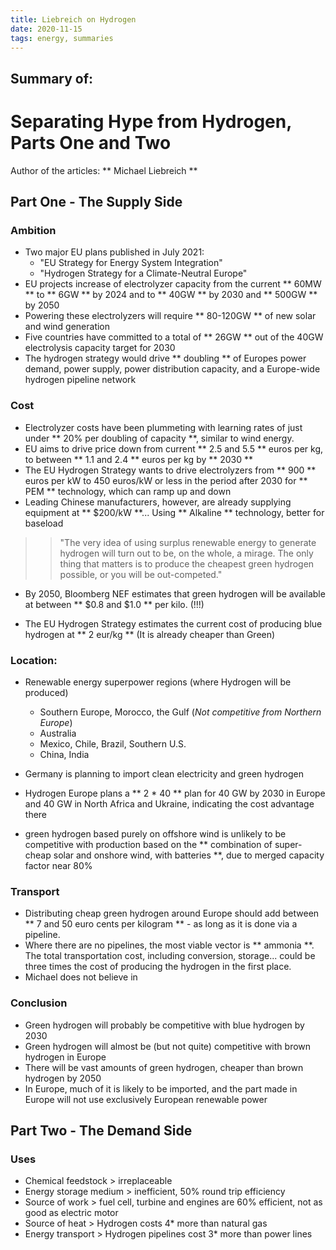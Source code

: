```yaml
---
title: Liebreich on Hydrogen
date: 2020-11-15
tags: energy, summaries
---
```


## Summary of: 
# Separating Hype from Hydrogen, Parts One and Two

Author of the articles: ** Michael Liebreich **

## Part One - The Supply Side

### Ambition

- Two major EU plans published in July 2021:
    - "EU Strategy for Energy System Integration"
    - "Hydrogen Strategy for a Climate-Neutral Europe"
- EU projects increase of electrolyzer capacity from the current ** 60MW ** to ** 6GW ** by 2024 and to ** 40GW ** by 2030 and ** 500GW ** by 2050
- Powering these electrolyzers will require ** 80-120GW **  of new solar and wind generation
- Five countries have committed to a total of ** 26GW ** out of the 40GW electrolysis capacity target for 2030
- The hydrogen strategy would drive ** doubling ** of Europes power demand, power supply, power distribution capacity, and a Europe-wide hydrogen pipeline network

### Cost

- Electrolyzer costs have been plummeting with learning rates of just under ** 20% per doubling of capacity **, similar to wind energy.
- EU aims to drive price down from current ** 2.5 and 5.5 ** euros per kg, to between ** 1.1 and 2.4 ** euros per kg by ** 2030 **
- The EU Hydrogen Strategy wants to drive electrolyzers from ** 900 ** euros per kW to 450 euros/kW or less in the period after 2030 for ** PEM ** technology, which can ramp up and down
- Leading Chinese manufacturers, however, are already supplying equipment at ** $200/kW **... Using ** Alkaline ** technology, better for baseload

>> "The very idea of using surplus renewable energy to generate hydrogen will turn out to be, on the whole, a mirage. The only thing that matters is to produce the cheapest green hydrogen possible, or you will be out-competed."

- By 2050, Bloomberg NEF estimates that green hydrogen will be available at between ** $0.8 and $1.0 ** per kilo. (!!!)

- The EU Hydrogen Strategy estimates the current cost of producing blue hydrogen at ** 2 eur/kg ** (It is already cheaper than Green)


### Location:

- Renewable energy superpower regions (where Hydrogen will be produced)
    - Southern Europe, Morocco, the Gulf (*Not competitive from Northern Europe*)
    - Australia 
    - Mexico, Chile, Brazil, Southern U.S. 
    - China, India 

- Germany is planning to import clean electricity and green hydrogen
- Hydrogen Europe plans a ** 2 * 40 ** plan for 40 GW by 2030 in Europe and 40 GW in North Africa and Ukraine, indicating the cost advantage there
- green hydrogen based purely on offshore wind is unlikely to be competitive with production based on the ** combination of super-cheap solar and onshore wind, with batteries **, due to merged capacity factor near 80%

### Transport

- Distributing cheap green hydrogen around Europe should add between ** 7 and 50 euro cents per kilogram ** -  as long as it is done via a pipeline.
- Where there are no pipelines, the most viable vector is ** ammonia **. The total transportation cost, including conversion, storage... could be three times the cost of producing the hydrogen in the first place.
- Michael does not believe in 

### Conclusion

- Green hydrogen will probably be competitive with blue hydrogen by 2030
- Green hydrogen will almost be (but not quite) competitive with brown hydrogen in Europe 
- There will be vast amounts of green hydrogen, cheaper than brown hydrogen by 2050
- In Europe, much of it is likely to be imported, and the part made in Europe will not use exclusively European renewable power

## Part Two - The Demand Side

### Uses

- Chemical feedstock > irreplaceable
- Energy storage medium > inefficient, 50% round trip efficiency
- Source of work > fuel cell, turbine and engines are 60% efficient, not as good as electric motor
- Source of heat > Hydrogen costs 4* more than natural gas
- Energy transport > Hydrogen pipelines cost 3* more than power lines